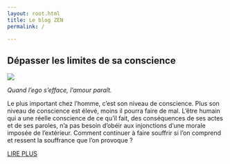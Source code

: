 ```yaml
---
layout: root.html
title: Le blog ZEN
permalink: /

---
```


<h2>Dépasser les limites de sa conscience</h2>
<img src ="https://images.unsplash.com/photo-1536623975707-c4b3b2af565d?ixid=MnwxMjA3fDB8MHxwaG90by1wYWdlfHx8fGVufDB8fHx8&ixlib=rb-1.2.1&auto=format&fit=crop&w=870&q=80" />

<i>Quand l’ego s’efface, l’amour paraît.</i>

Le plus important chez l’homme, c’est son niveau de conscience. Plus son niveau de conscience est élevé, moins il pourra faire de mal. L’être humain qui a une réelle conscience de ce qu’il fait, des conséquences de ses actes et de ses paroles, n’a pas besoin d’obéir aux injonctions d’une morale imposée de l’extérieur. Comment continuer à faire souffrir si l’on comprend et ressent la souffrance que l’on provoque ?

<div class="read-more"><a href="/blog/page-0/" class="read-more-link">LIRE PLUS</a></div>